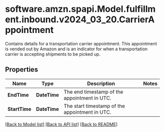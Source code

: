 # software.amzn.spapi.Model.fulfillment.inbound.v2024_03_20.CarrierAppointment
Contains details for a transportation carrier appointment. This appointment is vended out by Amazon and is an indicator for when a transportation carrier is accepting shipments to be picked up.

## Properties

Name | Type | Description | Notes
------------ | ------------- | ------------- | -------------
**EndTime** | **DateTime** | The end timestamp of the appointment in UTC. | 
**StartTime** | **DateTime** | The start timestamp of the appointment in UTC. | 

[[Back to Model list]](../README.md#documentation-for-models) [[Back to API list]](../README.md#documentation-for-api-endpoints) [[Back to README]](../README.md)

